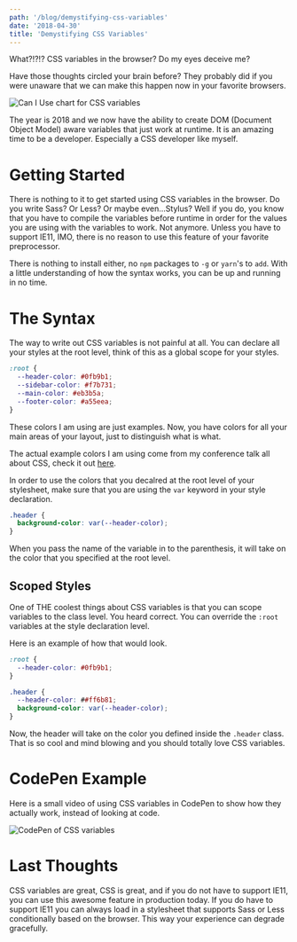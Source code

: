 ```yaml
---
path: '/blog/demystifying-css-variables'
date: '2018-04-30'
title: 'Demystifying CSS Variables'
---
```


What?!?!? CSS variables in the browser? Do my eyes deceive me?

Have those thoughts circled your brain before? They probably did if you were unaware that we can make this happen now in your favorite browsers.

![Can I Use chart for CSS variables](https://miro.medium.com/max/5100/1*Y_EngHGfs7Yx081qPIV9GQ.png)

The year is 2018 and we now have the ability to create DOM (Document Object Model) aware variables that just work at runtime. It is an amazing time to be a developer. Especially a CSS developer like myself.

# Getting Started

There is nothing to it to get started using CSS variables in the browser. Do you write Sass? Or Less? Or maybe even…Stylus? Well if you do, you know that you have to compile the variables before runtime in order for the values you are using with the variables to work. Not anymore. Unless you have to support IE11, IMO, there is no reason to use this feature of your favorite preprocessor.

There is nothing to install either, no `npm` packages to `-g` or `yarn`'s to `add`. With a little understanding of how the syntax works, you can be up and running in no time.

# The Syntax

The way to write out CSS variables is not painful at all. You can declare all your styles at the root level, think of this as a global scope for your styles.

```css
:root {
  --header-color: #0fb9b1;
  --sidebar-color: #f7b731;
  --main-color: #eb3b5a;
  --footer-color: #a55eea;
}
```

These colors I am using are just examples. Now, you have colors for all your main areas of your layout, just to distinguish what is what.

The actual example colors I am using come from my conference talk all about CSS, check it out [here](https://speakerdeck.com/chrisdemars/believe-in-the-power-of-css).

In order to use the colors that you decalred at the root level of your stylesheet, make sure that you are using the `var` keyword in your style declaration.

```css
.header {
  background-color: var(--header-color);
}
```

When you pass the name of the variable in to the parenthesis, it will take on the color that you specified at the root level.

## Scoped Styles

One of THE coolest things about CSS variables is that you can scope variables to the class level. You heard correct. You can override the `:root` variables at the style declaration level.

Here is an example of how that would look.

```css
:root {
  --header-color: #0fb9b1;
}

.header {
  --header-color: ##ff6b81;
  background-color: var(--header-color);
}
```

Now, the header will take on the color you defined inside the `.header` class. That is so cool and mind blowing and you should totally love CSS variables.

# CodePen Example

Here is a small video of using CSS variables in CodePen to show how they actually work, instead of looking at code.

![CodePen of CSS variables](https://miro.medium.com/max/2850/1*j-_VcI2hnedswOMlyUIRIQ.gif)

# Last Thoughts

CSS variables are great, CSS is great, and if you do not have to support IE11, you can use this awesome feature in production today. If you do have to support IE11 you can always load in a stylesheet that supports Sass or Less conditionally based on the browser. This way your experience can degrade gracefully.
